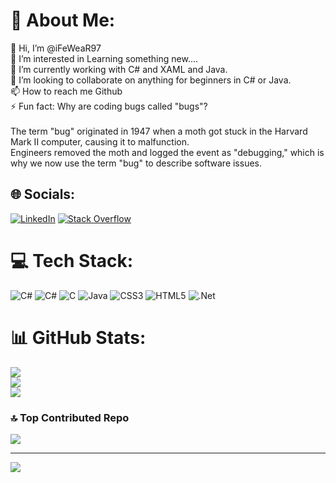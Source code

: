 # 💫 About Me:
👋 Hi, I’m @iFeWeaR97<br>👀 I’m interested in Learning something new....<br>🌱 I’m currently working with C# and XAML and Java.<br>💞️ I’m looking to collaborate on anything for beginners in C# or Java.<br>📫 How to reach me Github<br>⚡ Fun fact: Why are coding bugs called "bugs"?<br><br>The term "bug" originated in 1947 when a moth got stuck in the Harvard Mark II computer, causing it to malfunction. <br>Engineers removed the moth and logged the event as "debugging," which is why we now use the term "bug" to describe software issues.


## 🌐 Socials:
[![LinkedIn](https://img.shields.io/badge/LinkedIn-%230077B5.svg?logo=linkedin&logoColor=white)](https://linkedin.com/in/https://www.linkedin.com/in/sebastian-rusch-7429722b9/) [![Stack Overflow](https://img.shields.io/badge/-Stackoverflow-FE7A16?logo=stack-overflow&logoColor=white)](https://stackoverflow.com/users/https://stackoverflow.com/users/preferences/29613944) 

# 💻 Tech Stack:
![C#](https://img.shields.io/badge/c%23-%23239120.svg?style=for-the-badge&logo=csharp&logoColor=white) ![C#](https://img.shields.io/badge/c%23-%23239120.svg?style=for-the-badge&logo=csharp&logoColor=white) ![C](https://img.shields.io/badge/c-%2300599C.svg?style=for-the-badge&logo=c&logoColor=white) ![Java](https://img.shields.io/badge/java-%23ED8B00.svg?style=for-the-badge&logo=openjdk&logoColor=white) ![CSS3](https://img.shields.io/badge/css3-%231572B6.svg?style=for-the-badge&logo=css3&logoColor=white) ![HTML5](https://img.shields.io/badge/html5-%23E34F26.svg?style=for-the-badge&logo=html5&logoColor=white) ![.Net](https://img.shields.io/badge/.NET-5C2D91?style=for-the-badge&logo=.net&logoColor=white)
# 📊 GitHub Stats:
![](https://github-readme-stats.vercel.app/api?username=iFeWeaR97&theme=dark&hide_border=false&include_all_commits=false&count_private=false)<br/>
![](https://nirzak-streak-stats.vercel.app/?user=iFeWeaR97&theme=dark&hide_border=false)<br/>
![](https://github-readme-stats.vercel.app/api/top-langs/?username=iFeWeaR97&theme=dark&hide_border=false&include_all_commits=false&count_private=false&layout=compact)

### 🔝 Top Contributed Repo
![](https://github-contributor-stats.vercel.app/api?username=iFeWeaR97&limit=5&theme=monokai&combine_all_yearly_contributions=true)

---
[![](https://visitcount.itsvg.in/api?id=iFeWeaR97&icon=1&color=9)](https://visitcount.itsvg.in)

<!-- Proudly created with GPRM ( https://gprm.itsvg.in ) -->
